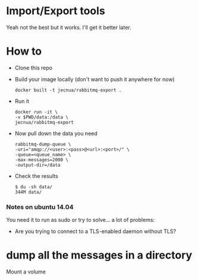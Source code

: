 # Import/Export tools

Yeah not the best but it works.
I'll get it better later.

# How to

- Clone this repo
- Build your image locally (don't want to push it anywhere for now)

      docker built -t jecnua/rabbitmq-export .

- Run it

      docker run -it \
      -v $PWD/data:/data \
      jecnua/rabbitmq-export

- Now pull down the data you need

      rabbitmq-dump-queue \
      -uri="amqp://<user>:<pass>@<url>:<port>/" \
      -queue=<queue_name> \
      -max-messages=2000 \
      -output-dir=/data

- Check the results

      $ du -sh data/
      344M data/

### Notes on ubuntu 14.04

You need it to run as sudo or try to solve... a lot of problems:

- Are you trying to connect to a TLS-enabled daemon without TLS?

# dump all the messages in a directory

Mount a volume
